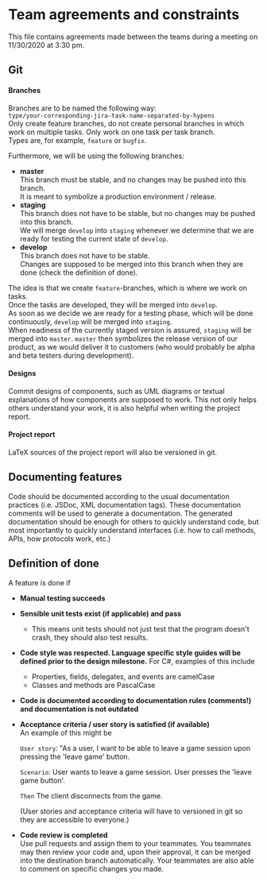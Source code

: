 # Team agreements and constraints
This file contains agreements made between the teams during a meeting on 11/30/2020 at 3:30 pm.

## Git

#### Branches  
Branches are to be named the following way:  
`type/your-corresponding-jira-task-name-separated-by-hypens`  
Only create feature branches, do not create personal branches in which work on multiple tasks.
Only work on one task per task branch.  
Types are, for example, `feature` or `bugfix`.  

Furthermore, we will be using the following branches:
- **master**  
This branch must be stable, and no changes may be pushed into this branch.  
It is meant to symbolize a production environment / release. 
- **staging**  
This branch does not have to be stable, but no changes may be pushed into this branch.  
We will merge `develop` into `staging` whenever we determine that we are ready for testing the current
state of `develop`.
- **develop**  
This branch does not have to be stable.  
Changes are supposed to be merged into this branch when they are done (check the definition of done).

The idea is that we create `feature`-branches, which is where we work on tasks.  
Once the tasks are developed, they will be merged into `develop`.  
As soon as we decide we are ready for a testing phase, which will be done continuously, `develop`
will be merged into `staging`.  
When readiness of the currently staged version is assured, `staging` will be merged into `master`.
`master` then symbolizes the release version of our product, as we would deliver it to customers
(who would probably be alpha and beta testers during development).

#### Designs
Commit designs of components, such as UML diagrams or textual explanations of how components are supposed
to work. This not only helps others understand your work, it is also helpful when writing the
project report.

#### Project report
LaTeX sources of the project report will also be versioned in git.

## Documenting features
Code should be documented according to the usual documentation practices
(i.e. JSDoc, XML documentation tags).
These documentation comments will be used to generate a documentation.
The generated documentation should be enough for others to quickly understand code, but most importantly
to quickly understand interfaces (i.e. how to call methods, APIs, how protocols work, etc.)

## Definition of done
A feature is done if 
- **Manual testing succeeds**
- **Sensible unit tests exist (if applicable) and pass**
    - This means unit tests should not just test that the program doesn't crash, they should also test results.
- **Code style was respected. Language specific style guides will be defined prior to the design milestone.**
For C#, examples of this include
    - Properties, fields, delegates, and events are camelCase
    - Classes and methods are PascalCase
- **Code is documented according to documentation rules (comments!) and documentation is not outdated**
- **Acceptance criteria / user story is satisfied (if available)**  
    An example of this might be
     
    `User story`: "As a user, I want to be able to leave a game session upon pressing
    the 'leave game' button.
    
    `Scenario`: User wants to leave a game session.
    User presses the 'leave game button'.  
    
    `Then` The client disconnects from the game. 
    
    (User stories and acceptance criteria will have to versioned in git so they are accessible to
    everyone.)
- **Code review is completed**  
Use pull requests and assign them to your teammates. You teammates may then review your code and,
upon their approval, it can be merged into the destination branch automatically.
Your teammates are also able to comment on specific changes you made.
